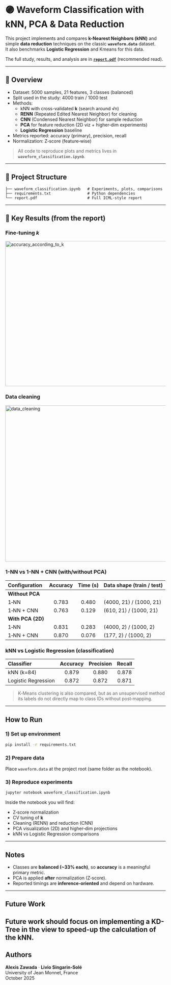 # 🟣 Waveform Classification with kNN, PCA & Data Reduction

This project implements and compares **k-Nearest Neighbors (kNN)** and simple **data reduction** techniques on the classic **`waveform.data`** dataset.  
It also benchmarks **Logistic Regression** and Kmeans for this data.

The full study, results, and analysis are in **[`report.pdf`](./report.pdf)** (recommended read).

---

## 📘 Overview

- Dataset: 5000 samples, 21 features, 3 classes (balanced)
- Split used in the study: 4000 train / 1000 test
- Methods:
  - kNN with cross-validated **k** (search around √n)
  - **RENN** (Repeated Edited Nearest Neighbor) for cleaning
  - **CNN** (Condensed Nearest Neighbor) for sample reduction
  - **PCA** for feature reduction (2D viz + higher‑dim experiments)
  - **Logistic Regression** baseline
- Metrics reported: accuracy (primary), precision, recall
- Normalization: Z‑score (feature‑wise)

> All code to reproduce plots and metrics lives in **`waveform_classification.ipynb`**.

---

## 🧩 Project Structure

```
├── waveform_classification.ipynb   # Experiments, plots, comparisons
├── requirements.txt                # Python dependencies
└── report.pdf                      # Full ICML-style report
```

---

## 🧠 Key Results (from the report)

### Fine-tuning $k$
<img width="584" height="455" alt="accuracy_according_to_k" src="https://github.com/user-attachments/assets/456fd624-5f10-4c63-b478-03de6e52ee24" />

### Data cleaning
<img width="1489" height="490" alt="data_cleaning" src="https://github.com/user-attachments/assets/7be8922b-75f2-453d-835e-6a8fcea7d638" />

### 1-NN vs 1-NN + CNN (with/without PCA)

| Configuration              | Accuracy | Time (s) | Data shape (train / test) |
|:---------------------------|:--------:|:--------:|:---------------------------|
| **Without PCA**            |          |          |                            |
| 1‑NN                       | 0.783    | 0.480    | (4000, 21) / (1000, 21)    |
| 1‑NN + CNN                 | 0.763    | 0.129    | (610, 21)  / (1000, 21)    |
| **With PCA (2D)**          |          |          |                            |
| 1‑NN                       | 0.831    | 0.283    | (4000, 2)  / (1000, 2)     |
| 1‑NN + CNN                 | 0.870    | 0.076    | (177, 2)   / (1000, 2)     |

### kNN vs Logistic Regression (classification)

| Classifier             | Accuracy | Precision | Recall |
|:-----------------------|:--------:|:---------:|:------:|
| kNN (k=84)             | 0.879    | 0.880     | 0.878  |
| Logistic Regression    | 0.872    | 0.872     | 0.871  |

> K‑Means clustering is also compared, but as an unsupervised method its labels do not directly map to class IDs without post‑mapping.

---

## How to Run

### 1) Set up environment
```bash
pip install -r requirements.txt
```

### 2) Prepare data
Place `waveform.data` at the project root (same folder as the notebook).

### 3) Reproduce experiments
```bash
jupyter notebook waveform_classification.ipynb
```
Inside the notebook you will find:
- Z‑score normalization
- CV tuning of **k**
- Cleaning (RENN) and reduction (CNN)
- PCA visualization (2D) and higher‑dim projections
- kNN vs Logistic Regression comparisons

---

## Notes

- Classes are **balanced (~33% each)**, so **accuracy** is a meaningful primary metric.
- PCA is applied **after** normalization (Z‑score).
- Reported timings are **inference‑oriented** and depend on hardware.

---

## Future Work
Future work should focus on implementing a KD-Tree in the view to speed-up the calculation of the kNN.
---

## Authors

**Alexis Zawada** · **Livio Singarin‑Solé**  
University of Jean Monnet, France  
October 2025
